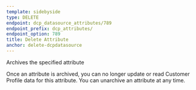 ```yaml
---
template: sidebyside
type: DELETE
endpoint: dcp_datasource_attributes/789
endpoint_prefix: dcp_attributes/
endpoint_option: 789
title: Delete Attribute
anchor: delete-dcpdatasource
---
```

Archives the specified attribute

Once an attribute is archived, you can no longer update or read Customer Profile data for this attribute. You can
unarchive an attribute at any time.
